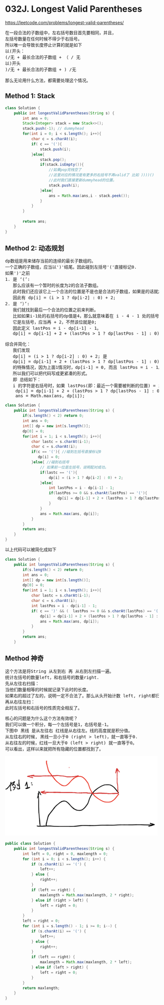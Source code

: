 # 032J. Longest Valid Parentheses
https://leetcode.com/problems/longest-valid-parentheses/

<pre>
在一段合法的子数组中，左右括号数目首先要相同，并且，
左括号数量在任何时候不得少于右括号。
所以唯一会导致长度停止计算的就是如下
以(开头：
(/无 + 最长合法的子数组 + （ / 无
以)开头
)/无 + 最长合法的子数组 + ) /无

那么无论用什么方法，都需要处理这个情况。
</pre>


## Method 1: Stack


```java
class Solution {
    public int longestValidParentheses(String s) {
        int ans = 0;
        Stack<Integer> stack = new Stack<>();
        stack.push(-1); // dummyhead
        for(int i = 0; i < s.length(); i++){
            char c = s.charAt(i);
            if( c == '('){
                stack.push(i);
            }else{
                stack.pop();
                if(stack.isEmpty()){
                    //如果pop完栈空了
                    //这里对应的情况是有更多的右括号不再valid了 比如 ))))() 
                    //此时我们直接更新dummyhead的位置。
                    stack.push(i);
                }else{
                    ans = Math.max(ans,i - stack.peek());                    
                }       
            }
        }
        
        return ans;
    }
}
```

## Method 2: 动态规划


<pre>
dp数组是用来储存当前的连续的最长子数组的。
一个正确的子数组，应当以')'结尾。因此碰到左括号'('直接标记0.
如果')'之前
1. 是 ‘(’:
   那么应该有一个暂时的长度为2的合法子数组。
   此时我们还应该它上一个合法的位置是不是也是合法的子数组，如果是的话就加2。
   因此有 dp[i] = (i > 1 ? dp[i-2] : 0) + 2;
2. 是 ‘）’:
   我们就找到最后一个合法的位置之前来判断。
   比如如果i-1处的右括号的dp值是4，那么就意味着在 i - 4 - 1 处的括号需要我们去判断，如果
   它是左括号，应当再 + 2，不然该位就是0;
   因此定义 lastPos = i - dp[i-1] - 1。
   dp[i] = dp[i-1] + 2 + (lastPos > 1 ? dp[lastPos - 1] : 0) ;

综合并简化：
   我们发现
   dp[i] = (i > 1 ? dp[i-2] : 0) + 2; 是
   dp[i] = dp[i-1] + 2 + (lastPos > 1 ? dp[lastPos - 1] : 0) ;
   的特殊情况，因为上面1情况时，dp[i-1] = 0, 而且 lastPos = i - 1。
   所以我们可以把代码写成更紧凑的形式。
   即 总结如下：
   i 的字符是右括号时，如果 lastPos(即：最近一个需要被判断的位置) = i - dp[i-1] - 1, 不为负且该位置是左括号'('时，
    dp[i] = dp[i-1] + 2 + (lastPos > 1 ? dp[lastPos - 1] : 0); 
    ans = Math.max(ans, dp[i]);  
</pre>



```java
class Solution {
    public int longestValidParentheses(String s) {
        if(s.length() < 2) return 0;
        int ans = 0;
        int[] dp = new int[s.length()];
        dp[0] = 0;
        for(int i = 1; i < s.length(); i++){
            char lastc = s.charAt(i-1);
            char c = s.charAt(i);
            if(c == '('){ //碰到左括号直接标记0
               dp[i] = 0; 
            }else{ //碰到右括号
                // 如果前一位是左括号，说明配对成功。
                if(lastc == '('){
                    dp[i] = (i > 1 ? dp[i-2] : 0) + 2;
                }else{
                    int lastPos = i - dp[i-1] - 1;
                    if(lastPos >= 0 && s.charAt(lastPos) == '('){
                        dp[i] = dp[i-1] + 2 + (lastPos > 1 ? dp[lastPos - 1] : 0) ;
                    }  
                } 
                ans = Math.max(ans, dp[i]);
            }
        }
        return ans;
    }
}
```

以上代码可以被简化成如下

```java
class Solution {
    public int longestValidParentheses(String s) {
        if(s.length() < 2) return 0;
        int ans = 0;
        int[] dp = new int[s.length()];
        dp[0] = 0;
        for(int i = 1; i < s.length(); i++){
            char lastc = s.charAt(i-1);
            char c = s.charAt(i);
            int lastPos = i - dp[i-1] - 1;
            if( c == ')' && (  lastPos >= 0 && s.charAt(lastPos) == '('  ) ){
                dp[i] = dp[i-1] + 2 + (lastPos > 1 ? dp[lastPos - 1] : 0); 
                ans = Math.max(ans, dp[i]);
            }
        }
        return ans;
    }

```



## Method 神奇

<pre>
这个方法是将String 从左到右 再 从右到左扫描一遍。
统计左括号的数量left，和右括号的数量right.
先从左往右扫描：
当他们数量相等的时候就记录下此时的长度。
如果右的超过了左的，说明一定不合法了。那么从头开始计数 left, right都归0.
再从右往左扫：
此时左括号和右括号的性质完全相反了。
</pre>

<pre>
核心的问题是为什么这个方法有效呢？
我们可以做一个积分，每一个左括号是1，右括号是-1。
下图中 黑线 是从左往右 红线是从右往左。线的高度就是积分值。
从左往右的时候, 黑线一旦小于0 (right > left)，就一直等于0.
从右往左的时候，红线一旦大于0 (left > right) 就一直等于0。
可以看出，这样以来就把所有隐藏的位置都找到了。
</pre>


<img src = "imgs/LC032A.png" width = "500" />


```java
public class Solution {
    public int longestValidParentheses(String s) {
        int left = 0, right = 0, maxlength = 0;
        for (int i = 0; i < s.length(); i++) {
            if (s.charAt(i) == '(') {
                left++;
            } else {
                right++;
            }
            if (left == right) {
                maxlength = Math.max(maxlength, 2 * right);
            } else if (right > left) {
                left = right = 0;
            }
        }
        left = right = 0;
        for (int i = s.length() - 1; i >= 0; i--) {
            if (s.charAt(i) == '(') {
                left++;
            } else {
                right++;
            }
            if (left == right) {
                maxlength = Math.max(maxlength, 2 * left);
            } else if (left > right) {
                left = right = 0;
            }
        }
        return maxlength;
    }
}
```
